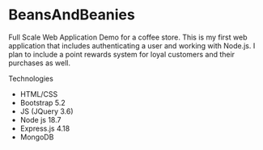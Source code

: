 # BeansAndBeanies
Full Scale Web Application Demo for a coffee store. This is my first web application that includes authenticating a user and working with Node.js. I plan to include a point rewards system for loyal customers and their purchases as well.

Technologies
  - HTML/CSS
  - Bootstrap 5.2
  - JS (JQuery 3.6)
  - Node js 18.7
  - Express.js 4.18
  - MongoDB
  
  
